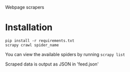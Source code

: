 Webpage scrapers

Installation
===================
```
pip install -r requirements.txt
scrapy crawl spider_name
```

You can view the available spiders by running
```scrapy list```

Scraped data is output as JSON in 'feed.json'
